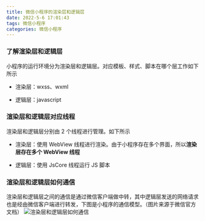 ```yaml
---
title: 微信小程序的渲染层和逻辑层
date: 2022-5-6 17:01:43
tags: 微信小程序
categories: 微信小程序
---
```


### 了解渲染层和逻辑层

小程序的运行环境分为渲染层和逻辑层。对应模板、样式、脚本在哪个层工作如下所示

* 渲染层：wxss、wxml

* 逻辑层：javascript

### 渲染层和逻辑层对应线程

渲染层和逻辑层分别由 2 个线程进行管理。如下所示

* 渲染层：使用 WebView 线程进行渲染。由于小程序存在多个界面，所以**渲染层存在多个 WebView 线程**

* 逻辑层：使用 JsCore 线程运行 JS 脚本

### 渲染层和逻辑层如何通信

渲染层和逻辑层之间的通信是通过微信客户端做中转，其中逻辑层发送的网络请求也是经由微信客户端进行转发，下图是小程序的通信模型。（图片来源于微信官方文档）
![渲染层和逻辑层如何通信](https://res.wx.qq.com/wxdoc/dist/assets/img/4-1.ad156d1c.png)